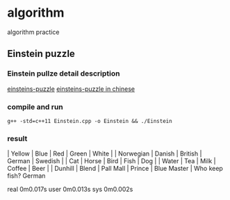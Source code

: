 # algorithm
algorithm practice

## Einstein puzzle

### Einstein pullze detail description

[einsteins-puzzle](https://csl.name/post/einsteins-puzzle/)
[einsteins-puzzle in chinese](https://www.douban.com/note/472913247/)

### compile and run
`g++ -std=c++11 Einstein.cpp -o Einstein && ./Einstein`

### result
| Yellow       | Blue         | Red          | Green        | White        | 
| Norwegian    | Danish       | British      | German       | Swedish      | 
| Cat          | Horse        | Bird         | Fish         | Dog          | 
| Water        | Tea          | Milk         | Coffee       | Beer         | 
| Dunhill      | Blend        | Pall Mall    | Prince       | Blue Master  | 
Who keep fish? German

real	0m0.017s
user	0m0.013s
sys	0m0.002s
